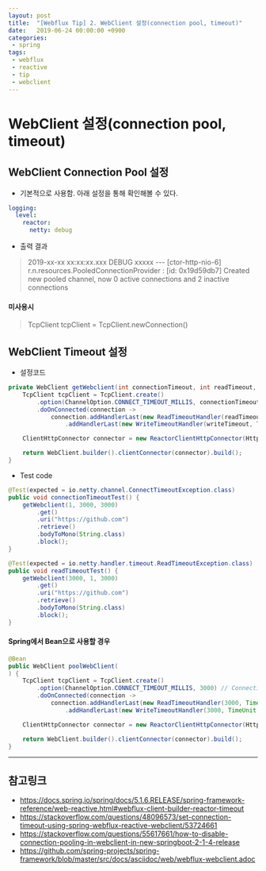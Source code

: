 ```yaml
---
layout: post
title:  "[Webflux Tip] 2. WebClient 설정(connection pool, timeout)"
date:   2019-06-24 00:00:00 +0900
categories:
 - spring
tags: 
 - webflux
 - reactive
 - tip
 - webclient
---
```


# WebClient 설정(connection pool, timeout)
## WebClient Connection Pool 설정
- 기본적으로 사용함. 아래 설정을 통해 확인해볼 수 있다.

```yml
logging:
  level:
    reactor:
      netty: debug
```

- 출력 결과

> 2019-xx-xx xx:xx:xx.xxx DEBUG xxxxx --- [ctor-http-nio-6] r.n.resources.PooledConnectionProvider   : [id: 0x19d59db7] Created new pooled channel, now 0 active connections and 2 inactive connections

#### 미사용시
> TcpClient tcpClient = TcpClient.newConnection()

## WebClient Timeout 설정
- 설정코드 

```java
private WebClient getWebclient(int connectionTimeout, int readTimeout, int writeTimeout) {
	TcpClient tcpClient = TcpClient.create()
		.option(ChannelOption.CONNECT_TIMEOUT_MILLIS, connectionTimeout) // Connection Timeout
		.doOnConnected(connection ->
			connection.addHandlerLast(new ReadTimeoutHandler(readTimeout, TimeUnit.MILLISECONDS)) // Read Timeout
				.addHandlerLast(new WriteTimeoutHandler(writeTimeout, TimeUnit.MILLISECONDS))); // Write Timeout

	ClientHttpConnector connector = new ReactorClientHttpConnector(HttpClient.from(tcpClient));

	return WebClient.builder().clientConnector(connector).build();
}
```

- Test code

```java
@Test(expected = io.netty.channel.ConnectTimeoutException.class)
public void connectionTimeoutTest() {
	getWebclient(1, 3000, 3000)
		.get()
		.uri("https://github.com")
		.retrieve()
		.bodyToMono(String.class)
		.block();
}

@Test(expected = io.netty.handler.timeout.ReadTimeoutException.class)
public void readTimeoutTest() {
	getWebclient(3000, 1, 3000)
		.get()
		.uri("https://github.com")
		.retrieve()
		.bodyToMono(String.class)
		.block();
}
```

#### Spring에서 Bean으로 사용할 경우 

```java
@Bean
public WebClient poolWebClient(
) {
	TcpClient tcpClient = TcpClient.create()
		.option(ChannelOption.CONNECT_TIMEOUT_MILLIS, 3000) // Connection Timeout
		.doOnConnected(connection ->
			connection.addHandlerLast(new ReadTimeoutHandler(3000, TimeUnit.MILLISECONDS)) // Read Timeout
				.addHandlerLast(new WriteTimeoutHandler(3000, TimeUnit.MILLISECONDS))); // Write Timeout

	ClientHttpConnector connector = new ReactorClientHttpConnector(HttpClient.from(tcpClient));

	return WebClient.builder().clientConnector(connector).build();
}
```

---
## 참고링크
- https://docs.spring.io/spring/docs/5.1.6.RELEASE/spring-framework-reference/web-reactive.html#webflux-client-builder-reactor-timeout
- https://stackoverflow.com/questions/48096573/set-connection-timeout-using-spring-webflux-reactive-webclient/53724661
- https://stackoverflow.com/questions/55617661/how-to-disable-connection-pooling-in-webclient-in-new-springboot-2-1-4-release
- https://github.com/spring-projects/spring-framework/blob/master/src/docs/asciidoc/web/webflux-webclient.adoc